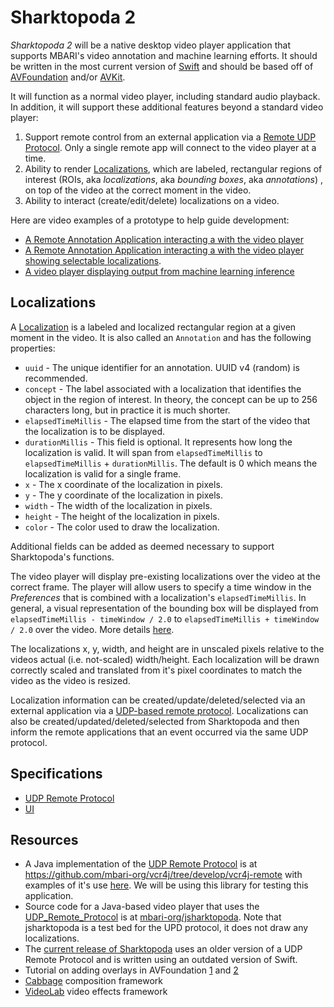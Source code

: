 # Sharktopoda 2

_Sharktopoda 2_ will be a native desktop video player application that supports MBARI's video annotation and machine learning efforts. It should be written in the most current version of [Swift](https://developer.apple.com/swift/) and should be based off of [AVFoundation](https://developer.apple.com/av-foundation/) and/or [AVKit](https://developer.apple.com/documentation/avkit).

It will function as a normal video player, including standard audio playback. In addition, it will support these additional features beyond a standard video player:

1. Support remote control from an external application via a [Remote UDP Protocol](UDP_Remote_Protocol.md). Only a single remote app will connect to the video player at a time.
2. Ability to render [Localizations](#localizations), which are labeled, rectangular regions of interest (ROIs, aka _localizations_, aka _bounding boxes_, aka _annotations_) , on top of the video at the correct moment in the video.
3. Ability to interact (create/edit/delete) localizations on a video.

Here are video examples of a prototype to help guide development:

- [A Remote Annotation Application interacting a with the video player](https://youtu.be/FKeuG8-UYC0)
- [A Remote Annotation Application interacting a with the video player showing selectable localizations](https://youtu.be/m8jOhxDvv5Y).
- [A video player displaying output from machine learning inference](https://youtu.be/AZr0WcuEffQ)

## Localizations

A [Localization](UDP_Remote_Protocol.md#localizations) is a labeled and localized rectangular region at a given moment in the video. It is also called an `Annotation` and has the following properties:

- `uuid` - The unique identifier for an annotation. UUID v4 (random) is recommended.
- `concept` - The label associated with a localization that identifies the object in the region of interest. In theory, the concept can be up to 256 characters long, but in practice it is much shorter.
- `elapsedTimeMillis` - The elapsed time from the start of the video that the localization is to be displayed.
- `durationMillis` - This field is optional. It represents how long the localization is valid. It will span from `elapsedTimeMillis` to `elapsedTimeMillis` + `durationMillis`. The default is 0 which means the localization is valid for a single frame.
- `x` - The x coordinate of the localization in pixels.
- `y` - The y coordinate of the localization in pixels.
- `width` - The width of the localization in pixels.
- `height` - The height of the localization in pixels.
- `color` - The color used to draw the localization.

Additional fields can be added as deemed necessary to support Sharktopoda's functions.

The video player will display pre-existing localizations over the video at the correct frame. The player will allow users to specify a time window in the _Preferences_ that is combined with a localization's  `elapsedTimeMillis`. In general, a visual representation of the bounding box will be displayed from `elapsedTimeMillis - timeWindow / 2.0` to `elapsedTimeMillis + timeWindow / 2.0` over the video. More details [here](UI.md#annotation-display).

The localizations x, y, width, and height are in unscaled pixels relative to the videos actual (i.e. not-scaled) width/height. Each localization will be drawn correctly scaled and translated from it's pixel coordinates to match the video as the video is resized.

Localization information can be created/update/deleted/selected via an external application via a [UDP-based remote protocol](UDP_Remote_Protocol.md). Localizations can also be created/updated/deleted/selected from Sharktopoda and then inform the remote applications that an event occurred via the same UDP protocol.

## Specifications

- [UDP Remote Protocol](UDP_Remote_Protocol.md)
- [UI](UI.md)

## Resources

- A Java implementation of the [UDP Remote Protocol](UDP_Remote_Protocol.md) is at <https://github.com/mbari-org/vcr4j/tree/develop/vcr4j-remote> with examples of it's use [here](https://github.com/mbari-org/vcr4j/tree/develop/vcr4j-examples/src/main/java/org/mbari/vcr4j/examples/remote). We will be using this library for testing this application.
- Source code for a Java-based video player that uses the [UDP_Remote_Protocol](UDP_Remote_Protocol.md) is at [mbari-org/jsharktopoda](https://github.com/mbari-org/jsharktopoda/tree/feature/vcr4j-remote). Note that jsharktopoda is a test bed for the UPD protocol, it does not draw any localizations.
- The [current release of Sharktopoda](https://github.com/mbari-org/Sharktopoda/releases) uses an older version of a UDP Remote Protocol and is written using an outdated version of Swift.
- Tutorial on adding overlays in AVFoundation [1](https://www.raywenderlich.com/6236502-avfoundation-tutorial-adding-overlays-and-animations-to-videos) and [2](https://www.raywenderlich.com/2734-avfoundation-tutorial-adding-overlays-and-animations-to-videos)
- [Cabbage](https://github.com/VideoFlint/Cabbage) composition framework
- [VideoLab](https://github.com/ruanjx/VideoLab) video effects framework
